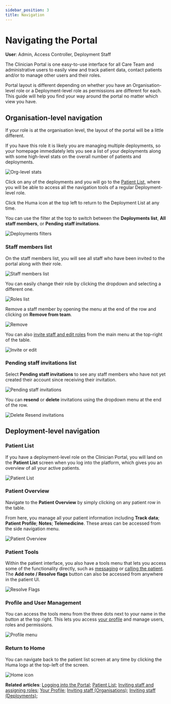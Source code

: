 ```yaml
---
sidebar_position: 3
title: Navigation
---
```

# Navigating the Portal
**User**: Admin, Access Controller, Deployment Staff

The Clinician Portal is one easy-to-use interface for all Care Team and administrative users to easily view and track patient data, contact patients and/or to manage other users and their roles.

Portal layout is different depending on whether you have an Organisation-level role or a Deployment-level role as permissions are different for each. This guide will help you find your way around the portal no matter which view you have.

## Organisation-level navigation
If your role is at the organisation level, the layout of the portal will be a little different.

If you have this role it is likely you are managing multiple deployments, so your homepage immediately lets you see a list of your deployments along with some high-level stats on the overall number of patients and deployments.

![Org-level stats](./assets/Navigating01.png)

Click on any of the deployments and you will go to the [Patient List](../managing-patients/patient-list.md), where you will be able to access all the navigation tools of a regular Deployment-level role.

Click the Huma icon at the top left to return to the Deployment List at any time. 

You can use the filter at the top to switch between the **Deployments list**, **All staff members**, or **Pending staff invitations**.

![Deployments filters](./assets/Navigating02.png)

### Staff members list
On the staff members list, you will see all staff who have been invited to the portal along with their role.

![Staff members list](./assets/Navigating03.png)

You can easily change their role by clicking the dropdown and selecting a different one.

![Roles list](./assets/Navigating04.png)

Remove a staff member by opening the menu at the end of the row and clicking on **Remove from team**.

![Remove](./assets/Navigating05.png)

You can also [invite staff and edit roles](../roles-and-permissions/inviting-staff-and-assigning-roles.md) from the main menu at the top-right of the table.

![Invite or edit](./assets/Navigating06.png)

### Pending staff invitations list
Select **Pending staff invitations** to see any staff members who have not yet created their account since receiving their invitation. 

![Pending staff invitations](./assets/Navigating07.png)

You can **resend** or **delete** invitations using the dropdown menu at the end of the row.

![Delete Resend invitations](./assets/Navigating08.png)

## Deployment-level navigation
### Patient List
If you have a deployment-level role on the Clinician Portal, you will land on the **Patient List** screen when you log into the platform, which gives you an overview of all your active patients. 

![Patient List](./assets/Navigating09.png)

### Patient Overview
Navigate to the **Patient Overview** by simply clicking on any patient row in the table.

From here, you manage all your patient information including **Track data**; **Patient Profile**; **Notes**; **Telemedicine**. These areas can be accessed from the side navigation menu.

![Patient Overview](./assets/Navigating10.png)

### Patient Tools
Within the patient interface, you also have a tools menu that lets you access some of the functionality directly, such as [messaging](../telemedicine/messaging-patients.md) or [calling the patient](../telemedicine/calling-patients.md). The **Add note / Resolve flags** button can also be accessed from anywhere in the patient UI.

![Resolve Flags](./assets/Navigating11.png)

### Profile and User Management
You can access the tools menu from the three dots next to your name in the button at the top right. This lets you access [your profile](./your-profile.md) and manage users, roles and permissions.

![Profile menu](./assets/Navigating12.png)

### Return to Home
You can navigate back to the patient list screen at any time by clicking the Huma logo at the top-left of the screen.

![Home icon](./assets/Navigating13.png)

**Related articles**: [Logging into the Portal](./logging-into-the-portal.md); [Patient List](../managing-patients/patient-list.md); [Inviting staff and assigning roles](../roles-and-permissions/inviting-staff-and-assigning-roles.md); [Your Profile](./your-profile.md); [Inviting staff (Organisations)](../../admin-portal/managing-organisations/inviting-staff-to-an-organisation.md); [Inviting staff (Deployments)](../../admin-portal/managing-deployments/tools-and-navigation/inviting-deployment-admins.md); 
